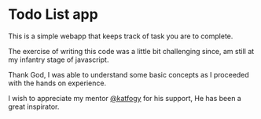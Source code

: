 # Todo List app

This is a simple webapp that keeps track of task you are to complete.

The exercise of writing this code was a little bit challenging since, am still at my infantry stage of javascript.

Thank God, I was able to understand some basic concepts as I proceeded with the hands on experience.

I wish to appreciate my mentor [@katfogy](https://github.com/katfogy) for his support, He has been a great inspirator.
